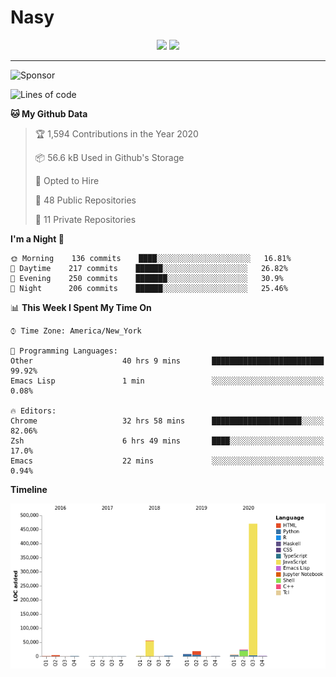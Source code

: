 # Nasy

<p align="center">
<img height="200" src="https://github-readme-stats.vercel.app/api?username=nasyxx&count_private=true&show_icons=true&theme=dracula&include_all_commits=true"/>
<img height="200" src="https://github-readme-stats.vercel.app/api/top-langs/?username=nasyxx&theme=dracula&hide=html,jupyter+notebook&count_private=true&show_icons=true"/>
</p>
  
----------------

![Sponsor](https://img.shields.io/static/v1.svg?label=Sponsor&message=%E2%9D%A4&logo=GitHub&style=flat&color=pink)
 
<!--START_SECTION:waka-->
![Lines of code](https://img.shields.io/badge/From%20Hello%20World%20I%27ve%20Written-15.2%20million%20lines%20of%20code-blue)

**🐱 My Github Data** 

> 🏆 1,594 Contributions in the Year 2020
 > 
> 📦 56.6 kB Used in Github's Storage 
 > 
> 💼 Opted to Hire
 > 
> 📜 48 Public Repositories
 > 
> 🔑 11 Private Repositories 

**I'm a Night 🦉** 

```text
🌞 Morning    136 commits    ████░░░░░░░░░░░░░░░░░░░░░   16.81% 
🌆 Daytime    217 commits    ██████░░░░░░░░░░░░░░░░░░░   26.82% 
🌃 Evening    250 commits    ███████░░░░░░░░░░░░░░░░░░   30.9% 
🌙 Night      206 commits    ██████░░░░░░░░░░░░░░░░░░░   25.46%

```


📊 **This Week I Spent My Time On** 

```text
⌚︎ Time Zone: America/New_York

💬 Programming Languages: 
Other                    40 hrs 9 mins       █████████████████████████   99.92% 
Emacs Lisp               1 min               ░░░░░░░░░░░░░░░░░░░░░░░░░   0.08%

🔥 Editors: 
Chrome                   32 hrs 58 mins      ████████████████████░░░░░   82.06% 
Zsh                      6 hrs 49 mins       ████░░░░░░░░░░░░░░░░░░░░░   17.0% 
Emacs                    22 mins             ░░░░░░░░░░░░░░░░░░░░░░░░░   0.94%

```

**Timeline**

![Chart not found](https://github.com/nasyxx/nasyxx/blob/master/charts/bar_graph.png) 


<!--END_SECTION:waka-->

<!-- ![visitors](https://visitor-badge.laobi.icu/badge?page_id=nasyxx.nasyxx) -->
